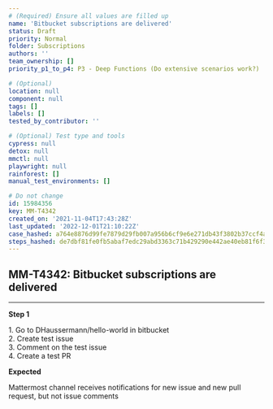 ```yaml
---
# (Required) Ensure all values are filled up
name: 'Bitbucket subscriptions are delivered'
status: Draft
priority: Normal
folder: Subscriptions
authors: ''
team_ownership: []
priority_p1_to_p4: P3 - Deep Functions (Do extensive scenarios work?)

# (Optional)
location: null
component: null
tags: []
labels: []
tested_by_contributor: ''

# (Optional) Test type and tools
cypress: null
detox: null
mmctl: null
playwright: null
rainforest: []
manual_test_environments: []

# Do not change
id: 15984356
key: MM-T4342
created_on: '2021-11-04T17:43:28Z'
last_updated: '2022-12-01T21:10:22Z'
case_hashed: a764e8876d99fe7879d29fb007a956b6cf9e6e271db43f3802b37ccf4ace950aea2ecaa505c3cb63cdffc928a7be979e
steps_hashed: de7dbf81fe0fb5abaf7edc29abd3363c71b429290e442ae40eb81f6f368ec622c7307aee6b990c13b77f5d5d6a374707
---
```


<!-- (Auto-generated) Based on frontmatter's "key" and "name" -->

## MM-T4342: Bitbucket subscriptions are delivered

---

**Step 1**

1\. Go to DHaussermann/hello-world in bitbucket\
2\. Create test issue\
3\. Comment on the test issue\
4\. Create a test PR

**Expected**

Mattermost channel receives notifications for new issue and new pull request, but not issue comments

